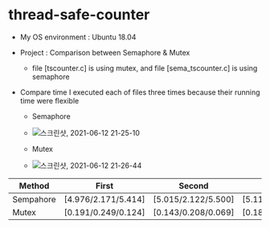 # thread-safe-counter

- My OS environment : Ubuntu 18.04
- Project : Comparison between Semaphore & Mutex
  - file [tscounter.c] is using mutex, and file [sema_tscounter.c] is using semaphore


- Compare time
I executed each of files three times because their running time were flexible
  - Semaphore
  - ![스크린샷, 2021-06-12 21-25-10](https://user-images.githubusercontent.com/50763379/121775829-c9869100-cbc4-11eb-9546-eb383b07d3bc.png)

  - Mutex
  - ![스크린샷, 2021-06-12 21-26-44](https://user-images.githubusercontent.com/50763379/121775870-eb801380-cbc4-11eb-8dee-e3fa2439844e.png)

|Method|First|Second|Third|
|------|---|---|---|
|Sempahore|[4.976/2.171/5.414]|[5.015/2.122/5.500]|[5.116/2.397/5.349]
|Mutex|[0.191/0.249/0.124]|[0.143/0.208/0.069]|[0.181/0.240/0.113]

